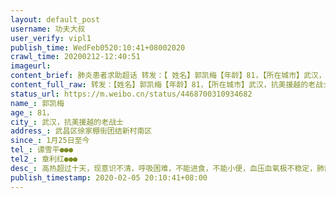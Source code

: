 ```yaml
---
layout: default_post
username: 功夫大叔
user_verify: vipl1
publish_time: WedFeb0520:10:41+08002020
crawl_time: 20200212-12:40:51
imageurl: 
content_brief: 肺炎患者求助超话 转发：【 姓名】郭凯梅【年龄】81，【所在城市】武汉，抗美援越的老战士【所在小区、社区】武昌区徐家棚街团结新村南区【患病时间】1月25日至今【病情描述】高热超过十天，现意识不清，呼吸困难，不能进食，不能小便，血压血氧极不稳定，肺部CT有明显磨玻璃状。排不上核酸试 ...全文
content_full_raw: 转发：【姓名】郭凯梅【年龄】81，【所在城市】武汉，抗美援越的老战士【所在小区、社区】武昌区徐家棚街团结新村南区【患病时间】1月25日至今【病情描述】高热超过十天，现意识不清，呼吸困难，不能进食，不能小便，血压血氧极不稳定，肺部CT有明显磨玻璃状。排不上核酸试剂故无法确诊导致无法入院，病人情况危急，急需住进重症监护室。【联系方式】谭雪平●●●【其他紧急联系人】章利红●●●
status_url: https://m.weibo.cn/status/4468700310934682
name_: 郭凯梅
age_: 81，
city_: 武汉，抗美援越的老战士
address_: 武昌区徐家棚街团结新村南区
since_: 1月25日至今
tel_: 谭雪平●●●
tel2_: 章利红●●●
desc_: 高热超过十天，现意识不清，呼吸困难，不能进食，不能小便，血压血氧极不稳定，肺部CT有明显磨玻璃状。排不上核酸试剂故无法确诊导致无法入院，病人情况危急，急需住进重症监护室。
publish_timestamp: 2020-02-05 20:10:41+08:00
---
```

